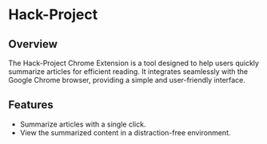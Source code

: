 # Hack-Project

## Overview

The Hack-Project Chrome Extension is a tool designed to help users quickly summarize articles for efficient reading. It integrates seamlessly with the Google Chrome browser, providing a simple and user-friendly interface.

## Features

- Summarize articles with a single click.
- View the summarized content in a distraction-free environment.
